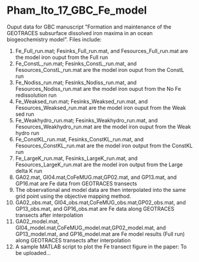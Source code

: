 # Pham_Ito_17_GBC_Fe_model
Ouput data for GBC manuscript "Formation and maintenance of the GEOTRACES subsurface dissolved iron maxima in an ocean biogeochemistry model".
Files include:
1. Fe_Full_run.mat; Fesinks_Full_run.mat, and Fesources_Full_run.mat are the model iron ouput from the Full run
2. Fe_ConstL_run.mat; Fesinks_ConstL_run.mat, and Fesources_ConstL_run.mat are the model iron ouput from the ConstL run
3. Fe_Nodiss_run.mat; Fesinks_Nodiss_run.mat, and Fesources_Nodiss_run.mat are the model iron ouput from the No Fe redissolution run
4. Fe_Weaksed_run.mat; Fesinks_Weaksed_run.mat, and Fesources_Weaksed_run.mat are the model iron ouput from the Weak sed run
5. Fe_Weakhydro_run.mat; Fesinks_Weakhydro_run.mat, and Fesources_Weakhydro_run.mat are the model iron ouput from the Weak hydro run
6. Fe_ConstKL_run.mat, Fesinks_ConstKL_run.mat, and Fesources_ConstKL_run.mat are the model iron output from the ConstKL run
7. Fe_LargeK_run.mat, Fesinks_LargeK_run.mat, and Fesources_LargeK_run.mat are the model iron output from the Large delta K run
8. GA02.mat, GI04.mat,CoFeMUG.mat,GP02.mat, and GP13.mat, and GP16.mat are Fe data from GEOTRACES transects
9. The observational and model data are then interpolated into the same grid point using the objective mapping method. 
10. GA02_obs.mat, GI04_obs.mat,CoFeMUG_obs.mat,GP02_obs.mat, and GP13_obs.mat, and GP16_obs.mat are Fe data along GEOTRACES transects after interpolation
11. GA02_model.mat, GI04_model.mat,CoFeMUG_model.mat,GP02_model.mat, and GP13_model.mat, and GP16_model.mat are Fe model results (Full run) along GEOTRACES transects after interpolation
12. A sample MATLAB script to plot the Fe transect figure in the paper: To be uploaded...
